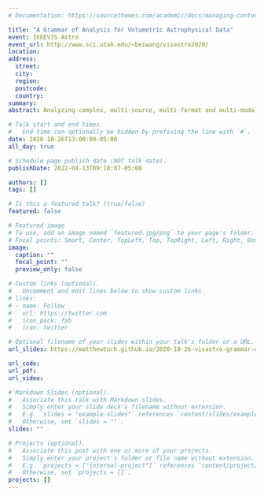 ```yaml
---
# Documentation: https://sourcethemes.com/academic/docs/managing-content/

title: "A Grammar of Analysis for Volumetric Astrophysical Data"
event: IEEEVIS Astro
event_url: http://www.sci.utah.edu/~beiwang/visastro2020/
location:
address:
  street:
  city:
  region:
  postcode:
  country:
summary:
abstract: Analyzing complex, multi-source, multi-format and multi-modal data from astrophysical simulations, observations and theory requires methods for transforming raw numbers into manipulable quantities, and the application of high-level semantic models on top of those quantities. In this talk I will present methods for defining and applying a grammar of analysis to volumetric astrophysical data, and describe the implications this has for visualization, analysis and inference in astrophysics.

# Talk start and end times.
#   End time can optionally be hidden by prefixing the line with `#`.
date: 2020-10-26T13:00:00-05:00
all_day: true

# Schedule page publish date (NOT talk date).
publishDate: 2022-04-13T09:10:07-05:00

authors: []
tags: []

# Is this a featured talk? (true/false)
featured: false

# Featured image
# To use, add an image named `featured.jpg/png` to your page's folder. 
# Focal points: Smart, Center, TopLeft, Top, TopRight, Left, Right, BottomLeft, Bottom, BottomRight.
image:
  caption: ""
  focal_point: ""
  preview_only: false

# Custom links (optional).
#   Uncomment and edit lines below to show custom links.
# links:
# - name: Follow
#   url: https://twitter.com
#   icon_pack: fab
#   icon: twitter

# Optional filename of your slides within your talk's folder or a URL.
url_slides: https://matthewturk.github.io/2020-10-26-visastro-grammar-of-analysis

url_code:
url_pdf:
url_video:

# Markdown Slides (optional).
#   Associate this talk with Markdown slides.
#   Simply enter your slide deck's filename without extension.
#   E.g. `slides = "example-slides"` references `content/slides/example-slides.md`.
#   Otherwise, set `slides = ""`.
slides: ""

# Projects (optional).
#   Associate this post with one or more of your projects.
#   Simply enter your project's folder or file name without extension.
#   E.g. `projects = ["internal-project"]` references `content/project/deep-learning/index.md`.
#   Otherwise, set `projects = []`.
projects: []
---
```

